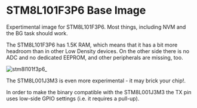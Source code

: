 # STM8L101F3P6 Base Image

Expertimental image for STM8L101F3P6. Most things, including NVM and the BG task should work.

The STM8L101F3P6 has 1.5K RAM, which means that it has a bit more headroom than in other Low Density devices. On the other side there is no ADC and no dedicated EEPROM, and other peripherals are missing, too.  

![stm8l101f3p6_](https://user-images.githubusercontent.com/5466977/93720666-d7a20680-fb8a-11ea-88c0-6cb7e09e1f20.png)

The STM8L001J3M3 is even more experimental - it may brick your chip!.

In order to make the binary compatible with the STM8L001J3M3 the TX pin uses low-side GPIO settings (i.e. it requires a pull-up).
